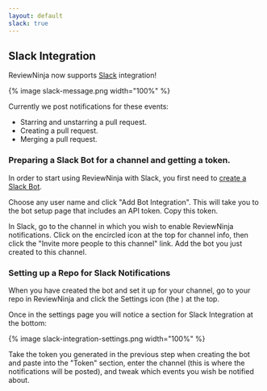 ```yaml
---
layout: default
slack: true
---
```


## Slack Integration

ReviewNinja now supports [Slack](https://slack.com/) integration!

{% image slack-message.png width="100%" %}

Currently we post notifications for these events:

* Starring and unstarring a pull request.
* Creating a pull request.
* Merging a pull request.

### Preparing a Slack Bot for a channel and getting a token.

In order to start using ReviewNinja with Slack, you first need to [create a Slack Bot](https://my.slack.com/services/new/bot).

Choose any user name and click "Add Bot Integration". This will take you to the bot setup page that includes an API token. Copy this token.

In Slack, go to the channel in which you wish to enable ReviewNinja notifications. Click on the encircled <i class="fa fa-info"></i> icon at the top for channel info, then click the "Invite more people to this channel" link. Add the bot you just created to this channel.

### Setting up a Repo for Slack Notifications

When you have created the bot and set it up for your channel, go to your repo in ReviewNinja and click the Settings icon (the <i class="fa fa-cog"></i>) at the top.

Once in the settings page you will notice a section for Slack Integration at the bottom:

{% image slack-integration-settings.png width="100%" %}

Take the token you generated in the previous step when creating the bot and paste into the "Token" section, enter the channel (this is where the notifications will be posted), and tweak which events you wish be notified about.
